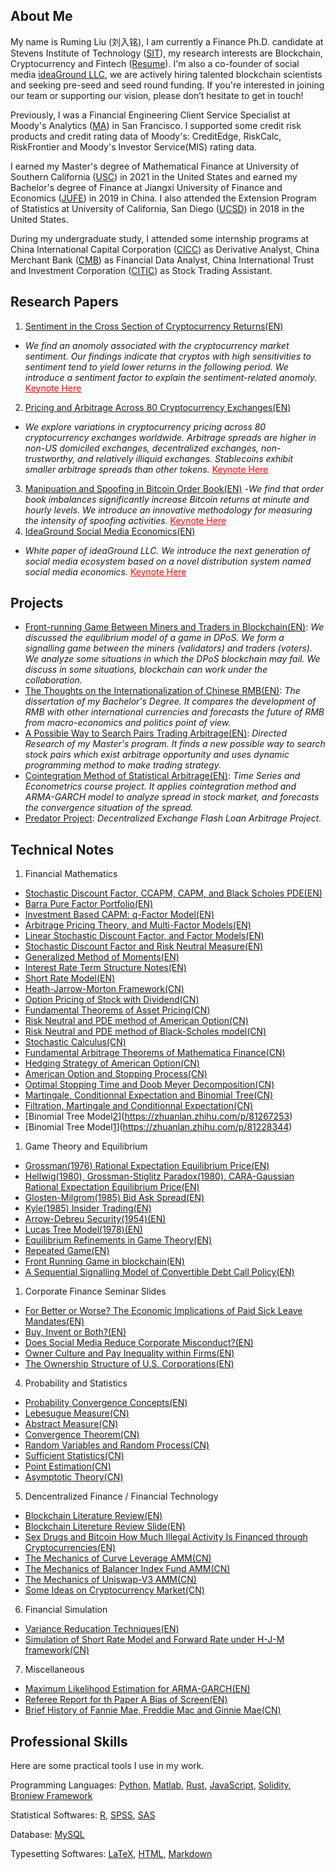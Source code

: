 ## About Me

My name is Ruming Liu (刘入铭), I am currently a Finance Ph.D. candidate at Stevens Institute of Technology ([SIT](https://www.stevens.edu)), my research interests are Blockchain, Cryptocurrency and Fintech ([Resume](https://github.com/ronming1303/Ruming-Liu-PDF-Document/blob/main/050125Ruming_Liu_Resume.pdf)). I'm also a co-founder of social media [ideaGround LLC](https://ideaground.github.io), we are actively hiring talented blockchain scientists and seeking pre-seed and seed round funding. If you're interested in joining our team or supporting our vision, please don’t hesitate to get in touch!

Previously, I was a Financial Engineering Client Service Specialist at Moody's Analytics ([MA](https://www.moodysanalytics.com)) in San Francisco. I supported some credit risk products and credit rating data of Moody's: CreditEdge, RiskCalc, RiskFrontier and Moody's Investor Service(MIS) rating data. 

I earned my Master's degree of Mathematical Finance at University of Southern California ([USC](https://www.usc.edu)) in 2021 in the United States and earned my Bachelor's degree of Finance at Jiangxi University of Finance and Economics ([JUFE](http://english.jxufe.edu.cn)) in 2019 in China. I also attended the Extension Program of Statistics at University of California, San Diego ([UCSD](https://ucsd.edu)) in 2018 in the United States.

During my undergraduate study, I attended some internship programs at China International Capital Corporation ([CICC](https://en.cicc.com)) as Derivative Analyst, China Merchant Bank ([CMB](https://english.cmbchina.com)) as Financial Data Analyst, China International Trust and Investment Corporation ([CITIC](https://www.citic.com/en/#Businesses)) as Stock Trading Assistant. 
 
<!-- ## Projects and Articles
I am quite interested in quantitaive investment, quantitative risk management and decentralized finance topics. I wrote some articles (Including Financial Mathematics, Statistics, Probability, Defi, Simulation, etc) during the past few years, some of them are wrote in Chinese and published on [Zhihu](https://www.zhihu.com/people/liu-ru-ming-8/posts), the rest are wrote in English and can be found in my [Github repository](https://github.com/ronming1303/Ruming-Liu-PDF-Document). I also did some academic projects during my University study. These projects and articles can also be found below.  -->

## Research Papers
1. [Sentiment in the Cross Section of Cryptocurrency Returns(EN)](https://papers.ssrn.com/sol3/papers.cfm?abstract_id=4941032)
- _We find an anomoly associated with the cryptocurrency market sentiment. Our findings indicate that cryptos with high sensitivities to sentiment tend to yield lower returns in the following period. We introduce a sentiment factor to explain the sentiment-related anomoly._ [<span style="color: red"><u>Keynote Here</u></span>](https://github.com/ronming1303/Ruming-Liu-PDF-Document/blob/main/CryptoSentiment_FMA2024.pdf)
<!-- 1. Qualified for Best Paper Award at 2024 International Conference of Taiwan Finance Association \(declined by authors due to adherence to publication restrictions\) -->
2. [Pricing and Arbitrage Across 80 Cryptocurrency Exchanges(EN)](https://papers.ssrn.com/sol3/papers.cfm?abstract_id=4816710#paper-references-widget)
- _We explore variations in cryptocurrency pricing across 80 cryptocurrency exchanges worldwide. Arbitrage spreads are higher in non-US domiciled exchanges, decentralized exchanges, non-trustworthy, and relatively illiquid exchanges. Stablecoins exhibit smaller arbitrage spreads than other tokens._ [<span style="color: red"><u>Keynote Here</u></span>](https://github.com/ronming1303/Ruming-Liu-PDF-Document/blob/main/CryptoExchangeArbitrage.pdf)
3. [Manipuation and Spoofing in Bitcoin Order Book(EN)]()
-_We find that order book imbalances significantly increase Bitcoin returns at minute and hourly levels. We introduce an innovative methodology for measuring the intensity of spoofing activities._ [<span style="color: red"><u>Keynote Here</u></span>](https://github.com/ronming1303/Ruming-Liu-PDF-Document/blob/main/CryptoSpoofing_slide.pdf)
4. [IdeaGround Social Media Economics(EN)](https://papers.ssrn.com/sol3/papers.cfm?abstract_id=4900702)
- _White paper of ideaGround LLC. We introduce the next generation of social media ecosystem based on a novel distribution system named social media economics._ [<span style="color: red"><u>Keynote Here</u></span>](https://github.com/ronming1303/Ruming-Liu-PDF-Document/blob/main/ideaGround%20Slide.pdf)

## Projects
- [Front-running Game Between Miners and Traders in Blockchain(EN)](https://github.com/ronming1303/Ruming-Liu-PDF-Document/blob/main/Front_running_Game_in_Blockchain.pdf): _We discussed the equlibrium model of a game in DPoS. We form a signalling game between the miners (validators) and traders (voters). We analyze some situations in which the DPoS blockchain may fail. We discuss in some situations, blockchain can work under the collaboration._
- [The Thoughts on the Internationalization of Chinese RMB(EN)](https://github.com/ronming1303/Ruming-Liu-PDF-Document/blob/main/Toughts%20on%20the%20Internationalization%20of%20Chinese%20RMB%20%7C%20Ruming%20Liu.pdf): 
_The dissertation of my Bachelor's Degree. It compares the development of RMB with other international currencies and forecasts the future of RMB from macro-economics and politics point of view._
- [A Possible Way to Search Pairs Trading Arbitrage(EN)](https://github.com/ronming1303/Ruming-Liu-PDF-Document/blob/main/A%20Possible%20Way%20to%20Search%20Pairs%20Trading%20Arbitrage.pdf):
_Directed Research of my Master's program. It finds a new possible way to search stock pairs which exist arbitrage opportunity and uses dynamic programming method to make trading strategy._
- [Cointegration Method of Statistical Arbitrage(EN)](https://github.com/ronming1303/Ruming-Liu-PDF-Document/blob/main/Cointegration%20Method%20of%20Pairs%20Trading.pdf):
_Time Series and Econometrics course project. It applies cointegration method and ARMA-GARCH model to analyze spread in stock market, and forecasts the convergence situation of the spread._
- [Predator Project](https://github.com/ronming1303/Predator): _Decentralized Exchange Flash Loan Arbitrage Project._

## Technical Notes
1. Financial Mathematics
- [Stochastic Discount Factor, CCAPM, CAPM, and Black Scholes PDE(EN)](https://github.com/ronming1303/Ruming-Liu-PDF-Document/blob/main/Link_of_Stochastic_Discount_Factor__Black_Scholes__CAPM_and_CCAPM.pdf)
- [Barra Pure Factor Portfolio(EN)](https://github.com/ronming1303/Ruming-Liu-PDF-Document/blob/main/Barra_Pure_Factor_Portfolio.pdf)
- [Investment Based CAPM: q-Factor Model(EN)](https://github.com/ronming1303/Ruming-Liu-PDF-Document/blob/main/Investment_based_CAPM__q_Factor_Model.pdf)
- [Arbitrage Pricing Theory, and Multi-Factor Models(EN)](https://github.com/ronming1303/Ruming-Liu-PDF-Document/blob/main/Arbitrage_Pricing_Theory_and_Muti_Factor_Model.pdf)
- [Linear Stochastic Discount Factor, and Factor Models(EN)](https://github.com/ronming1303/Ruming-Liu-PDF-Document/blob/main/Factor_Model_and_Linear_Stochastic_Discount_Factor.pdf)
- [Stochastic Discount Factor and Risk Neutral Measure(EN)](https://github.com/ronming1303/Ruming-Liu-PDF-Document/blob/main/Stochastic_Discount_Factor___Risk_Neutral_Measure.pdf)
- [Generalized Method of Moments(EN)](https://github.com/ronming1303/Ruming-Liu-PDF-Document/blob/main/Generalized_Method_of_Moments.pdf)
- [Interest Rate Term Structure Notes(EN)](https://github.com/ronming1303/Ruming-Liu-PDF-Document/blob/main/interest%20rate%20term-structure.pdf)
- [Short Rate Model(EN)](https://zhuanlan.zhihu.com/p/110055526)
- [Heath-Jarrow-Morton Framework(CN)](https://zhuanlan.zhihu.com/p/112844939)
- [Option Pricing of Stock with Dividend(CN)](https://zhuanlan.zhihu.com/p/107332780)
- [Fundamental Theorems of Asset Pricing(CN)](https://zhuanlan.zhihu.com/p/106374643)
- [Risk Neutral and PDE method of American Option(CN)](https://zhuanlan.zhihu.com/p/105325456)
- [Risk Neutral and PDE method of Black-Scholes model(CN)](https://zhuanlan.zhihu.com/p/96875039)
- [Stochastic Calculus(CN)](https://zhuanlan.zhihu.com/p/96729991)
- [Fundamental Arbitrage Theorems of Mathematica Finance(CN)](https://zhuanlan.zhihu.com/p/86038736)
- [Hedging Strategy of American Option(CN)](https://zhuanlan.zhihu.com/p/85319326)
- [American Option and Stopping Process(CN)](https://zhuanlan.zhihu.com/p/82860673)
- [Optimal Stopping Time and Doob Meyer Decomposition(CN)](https://zhuanlan.zhihu.com/p/84907455)
- [Martingale, Conditionnal Expectation and Binomial Tree(CN)](https://zhuanlan.zhihu.com/p/83833362)
- [Filtration, Martingale and Conditionnal Expectation(CN)](https://zhuanlan.zhihu.com/p/83314877)
- [Binomial Tree Model[2](CN)](https://zhuanlan.zhihu.com/p/81267253)
- [Binomial Tree Model[1](CN)](https://zhuanlan.zhihu.com/p/81228344)

1. Game Theory and Equilibrium
- [Grossman(1976) Rational Expectation Equilibrium Price(EN)](https://github.com/ronming1303/Ruming-Liu-PDF-Document/blob/main/Grossman_1976_.pdf)
- [Hellwig(1980), Grossman-Stiglitz Paradox(1980), CARA-Gaussian Rational Expectation Equilibrium Price(EN)](https://github.com/ronming1303/Ruming-Liu-PDF-Document/blob/main/Grossman_Stiglitz_1980_.pdf)
- [Glosten-Milgrom(1985) Bid Ask Spread(EN)](https://github.com/ronming1303/Ruming-Liu-PDF-Document/blob/main/Glosten_Milgrom_1985_.pdf)
- [Kyle(1985) Insider Trading(EN)](https://github.com/ronming1303/Ruming-Liu-PDF-Document/blob/main/Kyle_1985_.pdf)
- [Arrow-Debreu Security(1954)(EN)](https://github.com/ronming1303/Ruming-Liu-PDF-Document/blob/main/Arrow_Debreu_Market.pdf)
- [Lucas Tree Model(1978)(EN)](https://github.com/ronming1303/Ruming-Liu-PDF-Document/blob/main/LucasAssetPrice.pdf)
- [Equilibrium Refinements in Game Theory(EN)](https://github.com/ronming1303/Ruming-Liu-PDF-Document/blob/main/GameTheoryNote.pdf)
- [Repeated Game(EN)](https://github.com/ronming1303/Ruming-Liu-PDF-Document/blob/main/GameTheoryNote2.pdf)
- [Front Running Game in blockchain(EN)](https://github.com/ronming1303/Ruming-Liu-PDF-Document/blob/main/Front_running_Game_in_Blockchain.pdf)
- [A Sequential Signalling Model of Convertible Debt Call Policy(EN)](https://github.com/ronming1303/Ruming-Liu-PDF-Document/blob/main/A_Sequential_Signaling_Model_of_Convertible_Debt_Call_Policy.pdf)

1. Corporate Finance Seminar Slides
- [For Better or Worse? The Economic Implications of Paid Sick Leave Mandates(EN)](https://github.com/ronming1303/Ruming-Liu-PDF-Document/blob/main/Paid_Sick_Leave_Mandates_Review.pdf)
- [Buy, Invent or Both?(EN)](https://github.com/ronming1303/Ruming-Liu-PDF-Document/blob/main/Buy__Invent_or_Both_.pdf)
- [Does Social Media Reduce Corporate Misconduct?(EN)](https://github.com/ronming1303/Ruming-Liu-PDF-Document/blob/main/Does_Social_Media_Reduce_Misconduct_.pdf)
- [Owner Culture and Pay Inequality within Firms(EN)](https://github.com/ronming1303/Ruming-Liu-PDF-Document/blob/main/Owner_Culture_and_Pay_Inequality_within_Firms.pdf)
- [The Ownership Structure of U.S. Corporations(EN)](https://github.com/ronming1303/Ruming-Liu-PDF-Document/blob/main/The_Ownership_Structure_of_U_S__corporations.pdf)


4. Probability and Statistics
- [Probability Convergence Concepts(EN)](https://zhuanlan.zhihu.com/p/164667409)
- [Lebesugue Measure(CN)](https://zhuanlan.zhihu.com/p/338600430)
- [Abstract Measure(CN)](https://zhuanlan.zhihu.com/p/340521567)
- [Convergence Theorem(CN)](https://zhuanlan.zhihu.com/p/345848527)
- [Random Variables and Random Process(CN)](https://zhuanlan.zhihu.com/p/89399400)
- [Sufficient Statistics(CN)](https://zhuanlan.zhihu.com/p/407004295)
- [Point Estimation(CN)](https://zhuanlan.zhihu.com/p/407004295)
- [Asymptotic Theory(CN)](https://zhuanlan.zhihu.com/p/408169919)

5. Dencentralized Finance / Financial Technology
- [Blockchain Literature Review(EN)](https://github.com/ronming1303/Ruming-Liu-PDF-Document/blob/main/blockchain_review.pdf)
- [Blockchain Litereture Review Slide(EN)](https://github.com/ronming1303/Ruming-Liu-PDF-Document/blob/main/critical_research.pdf)
- [Sex Drugs and Bitcoin How Much Illegal Activity Is Financed through Cryptocurrencies(EN)](https://github.com/ronming1303/Ruming-Liu-PDF-Document/blob/main/Sex__Drugs__and_Bitcoin__How_Much_Illegal_Activity_Is_Financed_through_Cryptocurrencies.pdf)
- [The Mechanics of Curve Leverage AMM(CN)](https://zhuanlan.zhihu.com/p/407655879)
- [The Mechanics of Balancer Index Fund AMM(CN)](https://zhuanlan.zhihu.com/p/165444323)
- [The Mechanics of Uniswap-V3 AMM(CN)](https://zhuanlan.zhihu.com/p/87243177)
- [Some Ideas on Cryptocurrency Market(CN)](https://zhuanlan.zhihu.com/p/383499265)

6. Financial Simulation
- [Variance Reducation Techniques(EN)](https://github.com/ronming1303/Ruming-Liu-PDF-Document/blob/main/Variance_Reduction_Techniques.pdf)
- [Simulation of Short Rate Model and Forward Rate under H-J-M framework(CN)](https://github.com/ronming1303/Ruming-Liu-PDF-Document/blob/main/Short%20Rate%20Simulation.pdf)


7. Miscellaneous
- [Maximum Likelihood Estimation for ARMA-GARCH(EN)](https://zhuanlan.zhihu.com/p/266329597)
- [Referee Report for th Paper A Bias of Screen(EN)](https://github.com/ronming1303/Ruming-Liu-PDF-Document/blob/main/Referee%20of%20Econ504%20Paper%20Ruming%20Liu_2848262948.pdf)
- [Brief History of Fannie Mae, Freddie Mac and Ginnie Mae(CN)](https://zhuanlan.zhihu.com/p/80399531) 

## Professional Skills
Here are some practical tools I use in my work.

Programming Languages: [Python](https://www.python.org), [Matlab](https://www.mathworks.com/products/matlab.html), [Rust](https://www.rust-lang.org), [JavaScript](), [Solidity](https://docs.soliditylang.org/en/v0.8.11/), [Broniew Framework](https://eth-brownie.readthedocs.io/en/stable/)

Statistical Softwares: [R](https://www.r-project.org), [SPSS](https://www.ibm.com/products/spss-statistics), [SAS](https://www.sas.com/en_us/home.html)

Database: [MySQL](https://www.mysql.com)

Typesetting Softwares: [LaTeX](https://www.latex-project.org), [HTML](https://developer.mozilla.org/en-US/docs/Web/HTML), [Markdown](https://docs.github.com/en/github/writing-on-github/getting-started-with-writing-and-formatting-on-github/basic-writing-and-formatting-syntax)
